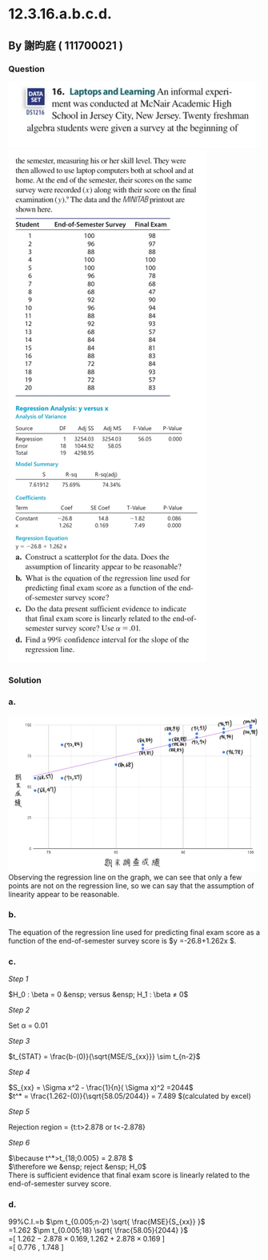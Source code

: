 # 12.3.16.a.b.c.d.

## By 謝昀庭 ( 111700021 )

### Question

![圖1](https://github.com/HWTeng-Course/202402-Statistics/blob/main/Images/IMG_0577.jpg)
![圖2](https://github.com/HWTeng-Course/202402-Statistics/blob/main/Images/IMG_0577%20(1).jpg)

### Solution 
### a.
![圖表1](https://github.com/HWTeng-Course/202402-Statistics/blob/main/Images/chart%20(1).jpg)
Observing the regression line on the graph, we can see that only a few points are not on the regression line, so we can say that the assumption of linearity appear to be reasonable.
### b.
The equation of the regression line used for predicting final exam score as a function of the end-of-semester survey score is $y =-26.8+1.262x $.
### c.
*Step 1*

$H_0 : \beta = 0 &ensp; versus &ensp; H_1 : \beta ≠ 0$

*Step 2*

Set α = 0.01

*Step 3*

$t_{STAT} = \frac{b-(0)}{\sqrt{MSE/S_{xx}}}  \sim  t_{n-2}$

*Step 4*

$S_{xx} = \Sigma x^2 - \frac{1}{n}( \Sigma x)^2 =2044$<br>
$t^* = \frac{1.262-(0)}{\sqrt{58.05/2044}} = 7.489 $(calculated by excel)

*Step 5*

Rejection region = {t:t>2.878 or t<-2.878}

*Step 6*

$\because t^*>t_{18;0.005} = 2.878 $<br>
$\therefore we &ensp; reject &ensp; H_0$<br>
There is sufficient evidence that final exam score is linearly related to the end-of-semester survey score. 

### d.
99%C.I.=b $\pm t_{0.005;n-2} \sqrt{ \frac{MSE}{S_{xx}} }$<br>
=1.262 $\pm t_{0.005;18} \sqrt{ \frac{58.05}{2044} }$<br>
=[ $1.262-2.878 \times 0.169 , 1.262+2.878 \times 0.169$ ]<br>
=[ 0.776 , 1.748 ]<br>
